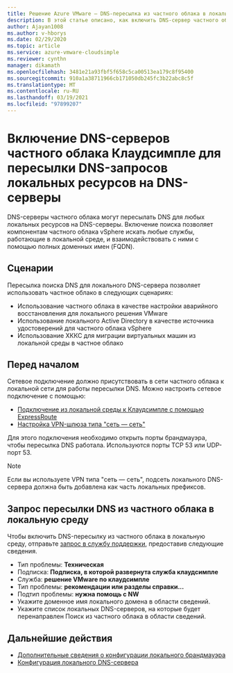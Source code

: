 ```yaml
---
title: Решение Azure VMware — DNS-пересылка из частного облака в локальную среду
description: В этой статье описано, как включить DNS-сервер частного облака Клаудсимпле для прямого поиска локальных ресурсов.
author: Ajayan1008
ms.author: v-hborys
ms.date: 02/29/2020
ms.topic: article
ms.service: azure-vmware-cloudsimple
ms.reviewer: cynthn
manager: dikamath
ms.openlocfilehash: 3481e21a93fbf5f658c5ca00513ea179c8f95400
ms.sourcegitcommit: 910a1a38711966cb171050db245fc3b22abc8c5f
ms.translationtype: MT
ms.contentlocale: ru-RU
ms.lasthandoff: 03/19/2021
ms.locfileid: "97899207"
---
```

# <a name="enable-cloudsimple-private-cloud-dns-servers-to-forward-dns-lookup-of-on-premises-resources-to-your-dns-servers"></a>Включение DNS-серверов частного облака Клаудсимпле для пересылки DNS-запросов локальных ресурсов на DNS-серверы

DNS-серверы частного облака могут пересылать DNS для любых локальных ресурсов на DNS-серверы.  Включение поиска позволяет компонентам частного облака vSphere искать любые службы, работающие в локальной среде, и взаимодействовать с ними с помощью полных доменных имен (FQDN).

## <a name="scenarios"></a>Сценарии 

Пересылка поиска DNS для локального DNS-сервера позволяет использовать частное облако в следующих сценариях:

* Использование частного облака в качестве настройки аварийного восстановления для локального решения VMware
* Использование локального Active Directory в качестве источника удостоверений для частного облака vSphere
* Использование ХККС для миграции виртуальных машин из локальной среды в частное облако

## <a name="before-you-begin"></a>Перед началом

Сетевое подключение должно присутствовать в сети частного облака к локальной сети для работы пересылки DNS.  Можно настроить сетевое подключение с помощью:

* [Подключение из локальной среды к Клаудсимпле с помощью ExpressRoute](on-premises-connection.md)
* [Настройка VPN-шлюза типа "сеть — сеть"](./vpn-gateway.md#set-up-a-site-to-site-vpn-gateway)

Для этого подключения необходимо открыть порты брандмауэра, чтобы пересылка DNS работала.  Используются порты TCP 53 или UDP-порт 53.

> [!NOTE]
> Если вы используете VPN типа "сеть — сеть", подсеть локального DNS-сервера должна быть добавлена как часть локальных префиксов.

## <a name="request-dns-forwarding-from-private-cloud-to-on-premises"></a>Запрос пересылки DNS из частного облака в локальную среду

Чтобы включить DNS-пересылку из частного облака в локальную среду, отправьте [запрос в службу поддержки](https://portal.azure.com/#blade/Microsoft_Azure_Support/HelpAndSupportBlade/newsupportrequest), предоставив следующие сведения.

* Тип проблемы: **Техническая**
* Подписка: **Подписка, в которой развернута служба клаудсимпле**
* Служба: **решение VMware по клаудсимпле**
* Тип проблемы: **рекомендации или разделы справки...**
* Подтип проблемы: **нужна помощь с NW**
* Укажите доменное имя локального домена в области сведений.
* Укажите список локальных DNS-серверов, на которые будет перенаправлен Поиск из частного облака в области сведений.

## <a name="next-steps"></a>Дальнейшие действия

* [Дополнительные сведения о конфигурации локального брандмауэра](on-premises-firewall-configuration.md)
* [Конфигурация локального DNS-сервера](on-premises-dns-setup.md)

